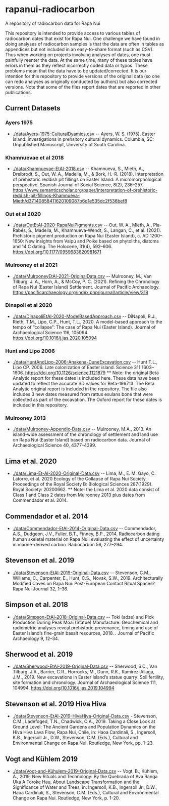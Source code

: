 # rapanui-radiocarbon
A repository of radiocarbon data for Rapa Nui

This repository is intended to provide access to various tables of radiocarbon dates that exist for Rapa Nui. One challenge we have found in doing analyses of radiocarbon samples is that the data are often in tables as appendices but not included in an easy-to-share format (such as CSV). Thus when working on projects involving analyses of dates, one must painfully reenter the data. At the same time, many of these tables have errors in them as they reflect incorrectly coded data or typos. These problems mean that the data have to be updated/corrected. It is our intention for this repository to provide versions of the original data (so one can redo analyses as originally conducted by authors) but also corrected versions. Note that some of the files report dates that are reported in other publications.

## Current Datasets

### Ayers 1975
* [./data/Ayers-1975-CulturalDyamics.csv](./data/Ayers-1975-CulturalDyamics.csv) -- Ayers, W. S. (1975). Easter Island: Investigations in prehsitory cultural dynamics. Columbia, SC: Unpublished Manuscript, University of South Carolina.

### Khamnuevae et al 2018
* [./data/Khamnuevae-EtAl-2018.csv](./data/Khamnuevae-EtAl-2018.csv) -- Khamnueva, S., Mieth, A., Dreibrodt, S., Out, W. A., Madella, M., & Bork, H.-R. (2018). Interpretation of prehistoric reddish pit fillings on Easter Island: A micromorphological perspective. Spanish Journal of Social Science, 8(2), 236–257.
https://www.semanticscholar.org/paper/Interpretation-of-prehistoric-reddish-pit-fillings-Khamnueva-Mieth/d37140858411620109087b6d1e535dc2f536bef8

### Out et al 2020
* [./data/OutEtAl-2020-RapaNuiPigments.csv](./data/OutEtAl-2020-RapaNuiPigments.csv) -- Out, W. A., Mieth, A., Pla-Rabés, S., Madella, M., Khamnueva-Wendt, S., Langan, C., et al. (2021). Prehistoric pigment production on Rapa Nui (Easter Island), c. AD 1200–1650: New insights from Vaipú and Poike based on phytoliths, diatoms and 14 C dating. The Holocene, 31(4), 592–606. 
https://doi.org/10.1177/0959683620981671

### Mulrooney et al 2021
* [./data/MulrooneyEtAl-2021-OriginalData.csv](./data/MulrooneyEtAl-2021-OriginalData.csv) --  Mulrooney, M., Van Tilburg, J. A., Horn, A., & McCoy, P. C. (2021). Refining the Chronology of Rapa Nui (Easter Island) Settlement. Journal of Pacific Archaeology. https://pacificarchaeology.org/index.php/journal/article/view/318

### Dinapoli et al 2020 
* [./data/DinapoliEtAl-2020-ModelBasedApproach.csv](./data/DinapoliEtAl-2020-ModelBasedApproach.csv) -- DiNapoli, R.J., Rieth, T.M., Lipo, C.P., Hunt, T.L., 2020. A model-based approach to the tempo of “collapse”: The case of Rapa Nui (Easter Island). Journal of Archaeological Science 116, 105094. https://doi.org/10.1016/j.jas.2020.105094

### Hunt and Lipo 2006
* [./data/HuntAndLipo-2006-Anakena-DuneExcavation.csv](./data/HuntAndLipo-2006-Anakena-DuneExcavation.csv) -- Hunt T.L., Lipo CP. 2006. Late colonization of Easter island. Science 311:1603–1606. https://doi.org/10.1126/science.1121879 ** Note: the original Beta Analytic report for these dates is included here. These data have been updated to reflect the accurate SD values for Beta-196713. The Beta Analytic original report is included in the repository.  The file also includes 3 new dates measured from rattus exulans bone that were collected as part of the excavation. The Oxford report for these dates is included in this repository. 

### Mulrooney 2013
* [./data/Mulrooney-Appendix-Data.csv](./data/Mulrooney-Appendix-Data.csv) -- Mulrooney, M.A., 2013. An island-wide assessment of the chronology of settlement and land use on Rapa Nui (Easter Island) based on radiocarbon data. Journal of Archaeological Science 40, 4377–4399.

## Lima et al. 2020
* [./data/Lima-Et-Al-2020-Original-Data.csv](./data/Lima-Et-Al-2020-Original-Data.csv) -- Lima, M., E. M. Gayo, C. Latorre, et al. 2020 Ecology of the Collapse of Rapa Nui Society. Proceedings of the Royal Society B: Biological Sciences 287(1929). Royal Society: 20200662.
** Note: the Lima et al. 2020 data consist of Class 1 and Class 2 dates from Mulrooney 2013 plus dates from Commendador et al. 2014.

## Commendador et al. 2014
* [./data/Commendador-EtAl-2014-Original-Data.csv](./data/Commendador-EtAl-2014-Original-Data.csv) -- Commendador, A.S., Dudgeon, J.V., Fuller, B.T., Finney, B.P., 2014. Radiocarbon dating human skeletal material on Rapa Nui: evaluating the effect of uncertainty in marine-derived carbon. Radiocarbon 56, 277–294.

## Stevenson et al. 2019
* [./data/Stevenson-EtAl-2019-Original-Data.csv](./data/Stevenson-EtAl-2019-Original-Data.csv) -- Stevenson, C.M., Williams, C., Carpenter, E., Hunt, C.S., Novak, S.W., 2019. Architecturally Modified Caves on Rapa Nui: Post-European Contact Ritual Spaces? Rapa Nui Journal 32, 1–36.

## Simpson et al. 2018
* [./data/Simpson-EtAl-2018-Original-Data.csv](./data/Simpson-EtAl-2018-Original-Data.csv) -- Toki (adze) and Pick Production During Peak Moai (Statue) Manufacture: Geochemical and radiometric analyses reveal prehistoric provenance, timing and use of Easter Island’s fine-grain basalt resources, 2018. . Journal of Pacific Archaeology 9, 12–34.

## Sherwood et al. 2019
* [./data/Sherwood-EtAl-2019-Original-Data.csv](./data/Sherwood-EtAl-2019-Original-Data.csv) -- Sherwood, S.C., Van Tilburg, J.A., Barrier, C.R., Horrocks, M., Dunn, R.K., Ramírez-Aliaga, J.M., 2019. New excavations in Easter Island’s statue quarry: Soil fertility, site formation and chronology. Journal of Archaeological Science 111, 104994. https://doi.org/10.1016/j.jas.2019.104994

## Stevenson et al. 2019 Hiva Hiva
* [./data/Stevenson-EtAl-2019-HivaHiva-Original-Data.csv](./data/Stevenson-EtAl-2019-HivaHiva-Original-Data.csv) - Stevenson, C.M., Ladefoged, T.N., Chadwick, O.A., 2019. Taking a Close Look at Ground Level: The Ancient Gardens and Population Dynamics on the Hiva Hiva Lava Flow, Rapa Nui, Chile, in: Haoa Cardinali, S., Ingersoll, K.B., Ingersoll Jr., D.W., Stevenson, C.M. (Eds.), Cultural and Environmental Change on Rapa Nui. Routledge, New York, pp. 1–23.

## Vogt and Kühlem 2019
* [./data/Vogt-and-Kühulem-2019-Original-Data.csv](./data/Vogt-and-Kühulem-2019-Original-Data.csv) -- Vogt, B., Kühlem, A., 2019. New Rituals and Technology: By the Quebrada of Ava Ranga Uka A Toroke Hau, About Landscape Transformation and the Significance of Water and Trees, in: Ingersoll, K.B., Ingersoll Jr., D.W., Haoa Cardinali, S., Stevenson, C.M. (Eds.), Cultural and Environmental Change on Rapa Nui. Routledge, New York, p. 1-20.

